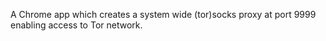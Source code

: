 A Chrome app which creates a system wide (tor)socks proxy at port 9999 enabling access to Tor network.
